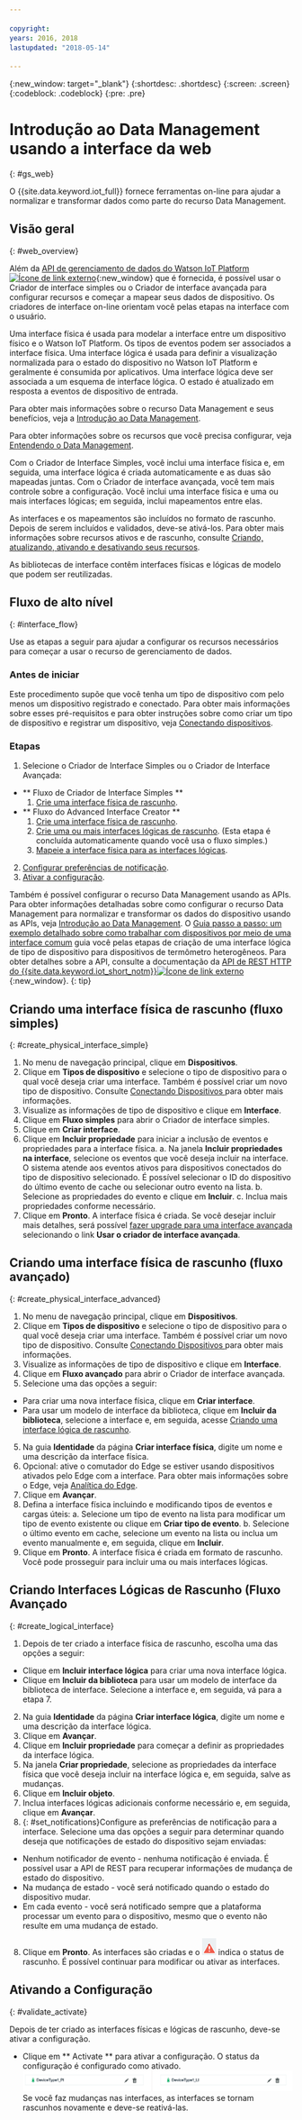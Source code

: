```yaml
---

copyright:
years: 2016, 2018
lastupdated: "2018-05-14"

---
```


{:new_window: target="\_blank"}
{:shortdesc: .shortdesc}
{:screen: .screen}
{:codeblock: .codeblock}
{:pre: .pre}

# Introdução ao Data Management usando a interface da web
{: #gs_web}

O {{site.data.keyword.iot_full}} fornece ferramentas on-line para ajudar a normalizar e transformar dados como parte do recurso Data Management.

## Visão geral
{: #web_overview}

Além da [API de gerenciamento de dados do Watson IoT Platform![Ícone de link externo](../../../icons/launch-glyph.svg "Ícone de link externo")](https://docs.internetofthings.ibmcloud.com/apis/swagger/v0002/state-mgmt.html){:new_window} que é fornecida, é possível usar o Criador de interface simples ou o Criador de interface avançada para configurar recursos e começar a mapear seus dados de dispositivo. Os criadores de interface on-line orientam você pelas etapas na interface com o usuário.

Uma interface física é usada para modelar a interface entre um dispositivo físico e o Watson IoT Platform. Os tipos de eventos podem ser associados a interface física. Uma interface lógica é usada para definir a visualização normalizada para o estado do dispositivo no Watson IoT Platform e geralmente é consumida por aplicativos. Uma interface lógica deve ser associada a um esquema de interface lógica. O estado é atualizado em resposta a eventos de dispositivo de entrada.

Para obter mais informações sobre o recurso Data Management e seus benefícios, veja a [ Introdução ao Data Management](../GA_information_management/ga_im_device_twin.html#device_twins).

Para obter informações sobre os recursos que você precisa configurar, veja [Entendendo o Data Management](../GA_information_management/ga_im_definitions.html#definitions_resource).

Com o Criador de Interface Simples, você inclui uma interface física e, em seguida, uma interface lógica é criada automaticamente e as duas são mapeadas juntas. Com o Criador de
interface avançada, você tem mais controle sobre a configuração. Você inclui uma
interface física e uma ou mais interfaces lógicas; em seguida, inclui mapeamentos entre
elas.

As interfaces e os mapeamentos são incluídos no formato de rascunho. Depois de
serem incluídos e validados, deve-se ativá-los. Para obter mais informações sobre recursos ativos e de rascunho, consulte [Criando, atualizando, ativando e desativando seus recursos](../GA_information_management/ga_im_definitions.html#draft_active_resources).

As bibliotecas de interface contêm interfaces físicas e lógicas de modelo que podem ser reutilizadas.

## Fluxo de alto nível
{: #interface_flow}

Use as etapas a seguir para ajudar a configurar os recursos necessários para começar a usar o recurso de gerenciamento de dados.

### Antes de iniciar

Este procedimento supõe que você tenha um tipo de dispositivo com pelo menos um dispositivo registrado e conectado. Para obter mais informações sobre esses pré-requisitos e para obter instruções sobre como criar um tipo de dispositivo e registrar um dispositivo, veja [Conectando dispositivos](../iotplatform_task.html#iotplatform_task).

### Etapas

1. Selecione o Criador de Interface Simples ou o Criador de Interface Avançada:
  - ** Fluxo de Criador de Interface Simples **
    1. [Crie uma interface física de rascunho](#create_physical_interface_simple).
  - ** Fluxo do Advanced Interface Creator **
    1. [Crie uma interface física de rascunho](#create_physical_interface_advanced).
    2. [Crie uma ou mais interfaces lógicas de rascunho](#create_logical_interface). (Esta etapa é concluída automaticamente quando você usa o fluxo simples.)
    3. [Mapeie a interface física para as interfaces lógicas](#create_interface_mappings).
2. [Configurar preferências de notificação](#set_notifications).
3. [Ativar a configuração](#validate_activate).

Também é possível configurar o recurso Data Management usando as APIs. Para obter informações detalhadas sobre como configurar o recurso Data Management para normalizar e transformar os dados do dispositivo usando as APIs, veja [Introdução ao Data Management](ga_im_example.html#im_example). O [Guia passo a passo: um exemplo detalhado sobre como trabalhar com dispositivos por meio de uma interface comum](../GA_information_management/ga_im_index_scenario.html#scenario) guia você pelas etapas de criação de uma interface lógica de tipo de dispositivo para dispositivos de termômetro heterogêneos. Para obter detalhes sobre a API, consulte a documentação da [API de REST HTTP do {{site.data.keyword.iot_short_notm}}![Ícone de link externo](../../../icons/launch-glyph.svg "Ícone de link externo")](https://docs.internetofthings.ibmcloud.com/apis/swagger/v0002/state-mgmt.html){:new_window}.
{: tip}


## Criando uma interface física de rascunho (fluxo simples)
{: #create_physical_interface_simple}

1. No menu de navegação principal, clique em **Dispositivos**.
2. Clique em **Tipos de dispositivo** e selecione o tipo de dispositivo para o qual você deseja criar uma interface. Também é possível criar um novo tipo de dispositivo. Consulte  [ Conectando Dispositivos ](../iotplatform_task.html#iotplatform_task)  para obter mais informações.
3. Visualize as informações de tipo de dispositivo e clique em **Interface**.
4. Clique em **Fluxo simples** para abrir o Criador de interface simples.
5. Clique em **Criar interface**.
6. Clique em **Incluir propriedade** para iniciar a inclusão de eventos e propriedades para a interface física.
   a. Na janela **Incluir propriedades na interface**, selecione
os eventos que você deseja incluir na interface. O sistema atende aos eventos ativos para
dispositivos conectados do tipo de dispositivo selecionado. É possível selecionar o ID do
dispositivo do último evento de cache ou selecionar outro evento na lista.
   b. Selecione as propriedades do evento e clique em **Incluir**.
   c. Inclua mais propriedades conforme necessário.
7. Clique em **Pronto**. A interface física é criada. Se você desejar incluir mais detalhes, será possível [fazer upgrade para uma interface avançada](#create_physical_interface_advanced) selecionando o link **Usar o criador de interface avançada**.


## Criando uma interface física de rascunho (fluxo avançado)
{: #create_physical_interface_advanced}

1. No menu de navegação principal, clique em **Dispositivos**.
2. Clique em **Tipos de dispositivo** e selecione o tipo de dispositivo para o qual você deseja criar uma interface. Também é possível criar um novo tipo de dispositivo. Consulte  [ Conectando Dispositivos ](../iotplatform_task.html#iotplatform_task)  para obter mais informações.
2. Visualize as informações de tipo de dispositivo e clique em **Interface**.
3. Clique em **Fluxo avançado** para abrir o Criador de
interface avançada.
4. Selecione uma das opções a seguir:
 - Para criar uma nova interface física, clique em **Criar interface**.
 - Para usar um modelo de interface da biblioteca, clique em **Incluir da biblioteca**, selecione a interface e, em seguida, acesse [Criando uma interface lógica de rascunho](#create_logic_interface).
5. Na guia **Identidade** da página **Criar interface
física**, digite um nome e uma descrição da interface física.
6. Opcional: ative o comutador do Edge se estiver usando dispositivos ativados pelo Edge com a interface. Para obter mais informações sobre o Edge, veja [Analítica do Edge](../edge_analytics.html#edge_analytics).
7. Clique em **Avançar**.
8. Defina a interface física incluindo e modificando tipos de eventos e cargas úteis:
   a. Selecione um tipo de evento na lista para modificar um tipo de evento existente ou clique em **Criar tipo de evento**.
   b. Selecione o último evento em cache, selecione um evento na lista ou inclua um evento manualmente e, em seguida, clique em **Incluir**.
9. Clique em **Pronto**. A interface física é criada em
formato de rascunho. Você pode prosseguir para incluir uma ou mais interfaces lógicas.

## Criando Interfaces Lógicas de Rascunho (Fluxo Avançado
{: #create_logical_interface}

1. Depois de ter criado a interface física de rascunho, escolha uma das opções a seguir:
 - Clique em **Incluir interface lógica** para criar uma nova interface lógica.
 - Clique em **Incluir da biblioteca** para usar um modelo de interface da biblioteca de interface. Selecione a interface e, em seguida, vá para a etapa 7.
2. Na guia **Identidade** da página **Criar interface lógica**, digite um nome e uma descrição da interface lógica.
3. Clique em **Avançar**.
4. Clique em **Incluir propriedade** para começar a definir as propriedades da interface lógica.
5. Na janela **Criar propriedade**, selecione as propriedades da interface física que você deseja incluir na interface lógica e, em seguida, salve as mudanças.
6. Clique em **Incluir objeto**.
7. Inclua interfaces lógicas adicionais conforme necessário e, em seguida, clique em **Avançar**.
8. {: #set_notifications}Configure as preferências de notificação para a interface. Selecione uma das opções a seguir para determinar quando deseja que notificações de estado do dispositivo sejam enviadas:
 - Nenhum notificador de evento - nenhuma notificação é enviada. É possível usar a
API de REST para recuperar informações de mudança de estado do dispositivo.
 - Na mudança de estado - você será notificado quando o estado do dispositivo mudar.
 - Em cada evento - você será notificado sempre que a plataforma processar um evento
para o dispositivo, mesmo que o evento não resulte em uma mudança de estado.
8. Clique em **Pronto**. As interfaces são criadas e o ![Ícone de status de rascunho](images/draft_icon.png) indica o status de rascunho. É possível continuar para modificar ou ativar as interfaces.

## Ativando a Configuração
{: #validate_activate}

Depois de ter criado as interfaces físicas e lógicas de rascunho, deve-se ativar a configuração.

- Clique em  ** Activate **  para ativar a configuração. O status da configuração é configurado como ativado.
![Implementação ativa](images/active_deployment.png) Se você faz mudanças nas interfaces, as interfaces se tornam rascunhos novamente e deve-se reativá-las.
